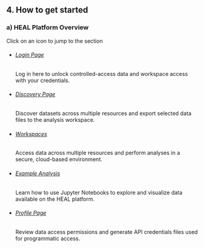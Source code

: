 4\. How to get started
----------------------

### a) HEAL Platform Overview

Click on an icon to jump to the section

  

*   [](#LoginPage)
    
    ###### [Login Page](#LoginPage)
    
    Log in here to unlock controlled-access data and workspace access with your credentials.
    
*   [](#Discovery)
    
    ###### [Discovery Page](#Discovery)
    
    Discover datasets across multiple resources and export selected data files to the analysis workspace.
    
*   [](#Workspaces)
    
    ###### [Workspaces](#Workspaces)
    
    Access data across multiple resources and perform analyses in a secure, cloud-based environment.
    
*   [](#StaticNoteboks)
    
    ###### [Example Analysis](#StaticNoteboks)
    
    Learn how to use Jupyter Notebooks to explore and visualize data available on the HEAL platform.
    
*   [](#ProfilePage)
    
    ###### [Profile Page](#ProfilePage)
    
    Review data access permissions and generate API credentials files used for programmatic access.